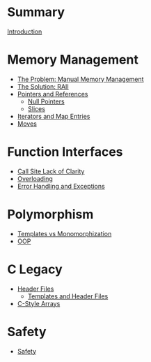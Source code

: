 # Summary

[Introduction](./intro.md)

# Memory Management

- [The Problem: Manual Memory Management]()
- [The Solution: RAII]()
- [Pointers and References]()
    - [Null Pointers]()
    - [Slices]()
- [Iterators and Map Entries]()
- [Moves]()

# Function Interfaces

- [Call Site Lack of Clarity]()
- [Overloading]()
- [Error Handling and Exceptions]()

# Polymorphism

- [Templates vs Monomorphization]()
- [OOP]()

# C Legacy

- [Header Files]()
    - [Templates and Header Files]()
- [C-Style Arrays]()

# Safety

- [Safety]()
